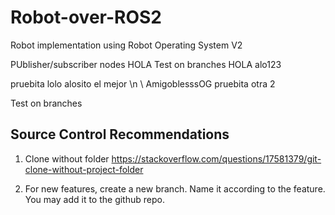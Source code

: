 # Robot-over-ROS2
Robot implementation using Robot Operating System V2

PUblisher/subscriber nodes
HOLA 
Test on branches
HOLA alo123

pruebita lolo
alosito el mejor
\n  \\ AmigoblesssOG
pruebita otra 2

Test on branches



## Source Control Recommendations

1. Clone without folder https://stackoverflow.com/questions/17581379/git-clone-without-project-folder 

2. For new features, create a new branch. Name it according to the feature. You may add it to the github repo.





